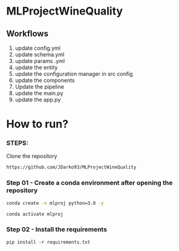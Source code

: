 # MLProjectWineQuality


## Workflows

1. update config.yml
2. update schema.yml
3. update params .yml
4. update the entity
5. update the configuration manager in src config
6. update the components
7. Update the pipeline
8. update the main.py
9. update the app.py

# How to run?
### STEPS:

Clone the repository

```bash
https://github.com/JDarko93/MLProjectWineQuality
```

### Step 01 - Create a conda environment after opening the repository

```bash
conda create -n mlproj python=3.8 -y
```

```bash
conda activate mlproj
```


### Step 02 - Install the requirements
```
pip install -r requirements.txt
```
